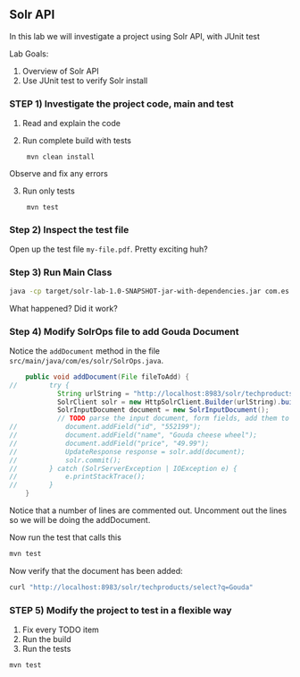 ## Solr API 

In this lab we will investigate a project using Solr API, with JUnit test


Lab Goals:

1. Overview of Solr API
2. Use JUnit test to verify Solr install

### STEP 1)  Investigate the project code, main and test

1. Read and explain the code
2. Run complete build with tests

        mvn clean install
    
Observe and fix any errors

3. Run only tests

        mvn test

### Step 2) Inspect the test file 

Open up the test file `my-file.pdf`.  Pretty exciting huh? 


### Step 3) Run Main Class

```bash
java -cp target/solr-lab-1.0-SNAPSHOT-jar-with-dependencies.jar com.es.solr.Main
```

What happened?  Did it work?


### Step 4) Modify SolrOps file to add Gouda Document

Notice the `addDocument` method in the file `src/main/java/com/es/solr/SolrOps.java`.

```java
    public void addDocument(File fileToAdd) {
//        try {
            String urlString = "http://localhost:8983/solr/techproducts";
            SolrClient solr = new HttpSolrClient.Builder(urlString).build();;
            SolrInputDocument document = new SolrInputDocument();
            // TODO parse the input document, form fields, add them to the document
//            document.addField("id", "552199");
//            document.addField("name", "Gouda cheese wheel");
//            document.addField("price", "49.99");
//            UpdateResponse response = solr.add(document);
//            solr.commit();
//        } catch (SolrServerException | IOException e) {
//            e.printStackTrace();
//        }
    }

```


Notice that a number of lines are commented out.  Uncomment out the lines so we will be doing the addDocument.

Now run the test that calls this

```bash
mvn test
```

Now verify that the document has been added:

```bash
curl "http://localhost:8983/solr/techproducts/select?q=Gouda"
```


### STEP 5) Modify the project to test in a flexible way

1. Fix every TODO item
2. Run the build
3. Run the tests

```bash
mvn test
```
